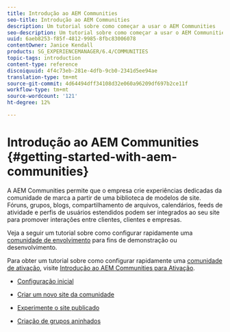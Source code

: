 ```yaml
---
title: Introdução ao AEM Communities
seo-title: Introdução ao AEM Communities
description: Um tutorial sobre como começar a usar o AEM Communities
seo-description: Um tutorial sobre como começar a usar o AEM Communities
uuid: 6aeb8253-f85f-4812-9985-8fbc83006078
contentOwner: Janice Kendall
products: SG_EXPERIENCEMANAGER/6.4/COMMUNITIES
topic-tags: introduction
content-type: reference
discoiquuid: 4f4c73eb-281e-4dfb-9cb0-2341d5ee94ae
translation-type: tm+mt
source-git-commit: 4d64494dff34108d32e060a96209df697b2ce11f
workflow-type: tm+mt
source-wordcount: '121'
ht-degree: 12%

---
```



# Introdução ao AEM Communities {#getting-started-with-aem-communities}

A AEM Communities permite que o empresa crie experiências dedicadas da comunidade de marca a partir de uma biblioteca de modelos de site. Fóruns, grupos, blogs, compartilhamento de arquivos, calendários, feeds de atividade e perfis de usuários estendidos podem ser integrados ao seu site para promover interações entre clientes, clientes e empresas.

Veja a seguir um tutorial sobre como configurar rapidamente uma [comunidade de envolvimento](overview.md#engagement-community) para fins de demonstração ou desenvolvimento.

Para obter um tutorial sobre como configurar rapidamente uma [comunidade de ativação](overview.md#enablement-community), visite [Introdução ao AEM Communities para Ativação](getting-started-enablement.md).

* [Configuração inicial](setup.md)

* [Criar um novo site da comunidade](create-site.md)

* [Experimente o site publicado](published-site.md)

* [Criação de grupos aninhados](nested-groups.md)


